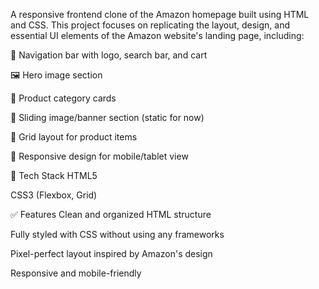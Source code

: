 A responsive frontend clone of the Amazon homepage built using HTML and CSS. This project focuses on replicating the layout, design, and essential UI elements of the Amazon website's landing page, including:

🧭 Navigation bar with logo, search bar, and cart

🖼️ Hero image section

🛒 Product category cards

🔄 Sliding image/banner section (static for now)

🧱 Grid layout for product items

📱 Responsive design for mobile/tablet view

🚀 Tech Stack
HTML5

CSS3 (Flexbox, Grid)

✅ Features
Clean and organized HTML structure

Fully styled with CSS without using any frameworks

Pixel-perfect layout inspired by Amazon's design

Responsive and mobile-friendly

